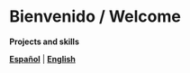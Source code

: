 #  Bienvenido / Welcome

**Projects and skills**

[ **Español**](README_es.md)  |  [ **English**](README_en.md)





<!---
flpmarin/flpmarin is a ✨ special ✨ repository because its `README.md` (this file) appears on your GitHub profile.
You can click the Preview link to take a look at your changes.
--->

